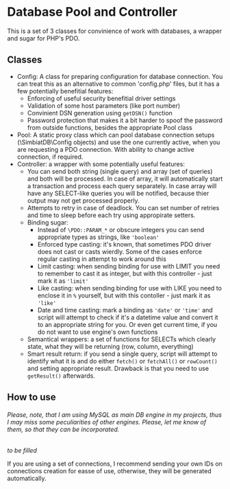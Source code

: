 # Database Pool and Controller
This is a set of 3 classes for convinience of work with databases, a wrapper and sugar for PHP's PDO.

## Classes
- Config: A class for preparing configuration for database connection. You can treat this as an alternative to common 'config.php' files, but it has a few potentially benefitial features:
  - Enforcing of useful security benefitial driver settings
  - Validation of some host parameters (like port number)
  - Convinient DSN generation using `getDSN()` function
  - Password protection that makes it a bit harder to spoof the password from outside functions, besides the appropriate Pool class
- Pool: A static proxy class which can pool database connection setups (\SimbiatDB\Config objects) and use the one currently active, when you are requesting a PDO connection. With ability to change active connection, if required.
- Controller: a wrapper with some potentially useful features:
  - You can send both string (single query) and array (set of queries) and both will be processed. In case of array, it will automatically start a transaction and process each query separately. In case array will have any SELECT-like queries you will be notified, because thier output may not get processed properly.
  - Attempts to retry in case of deadlock. You can set number of retries and time to sleep before each try using appropirate setters.
  - Binding sugar:
    - Instead of `\PDO::PARAM_*` or obscure integers you can send appropriate types as strings, like `'boolean'`
    - Enforced type casting: it's known, that sometimes PDO driver does not cast or casts wierdly. Some of the cases enforce regular casting in attempt to work around this
    - Limit casting: when sending binding for use with LIMIT you need to remember to cast it as integer, but with this controller - just mark it as `'limit'`
    - Like casting: when sending binding for use with LIKE  you need to enclose it in `%` yourself, but with this contoller - just mark it as `'like'`
    - Date and time casting: mark a binding as `'date'` or `'time'` and script will attempt to check if it's a datetime value and convert it to an appropriate string for you. Or even get current time, if you do not want to use engine's own functions
  - Semantical wrappers: a set of functions for SELECTs which clearly state, what they will be returning (row, column, everything)
  - Smart result return: if you send a single query, script will attempt to identify what it is and do either `fetch()` or `fetchAll()` or `rowCount()` and setting appropriate result. Drawback is that you need to use `getResult()` afterwards.

## How to use
###### *Please, note, that I am using MySQL as main DB engine in my projects, thus I may miss some peculiarities of other engines. Please, let me know of them, so that they can be incorporated.*

*to be filled*

If you are using a set of connections, I recommend sending your own IDs on connections creation for easse of use, otherwise, they will be generated automatically.
